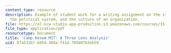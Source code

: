 ```yaml
---
content_type: resource
description: Example of student work for a writing assignment on the strategic design,
  the political system, and the culture of an organization.
file: https://ol-ocw-studio-app-production.s3.amazonaws.com/courses/15-668-people-and-organizations-fall-2010/07a532b7b85d360af41d705007b3eb59_MIT15_668F10_paper01.pdf
file_type: application/pdf
resourcetype: Document
title: 'Camp Kesem MIT: A Three Lens Analysis'
uid: 07a532b7-b85d-360a-f41d-705007b3eb59
---
```

